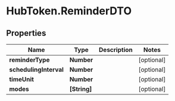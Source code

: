 # HubToken.ReminderDTO

## Properties

Name | Type | Description | Notes
------------ | ------------- | ------------- | -------------
**reminderType** | **Number** |  | [optional] 
**schedulingInterval** | **Number** |  | [optional] 
**timeUnit** | **Number** |  | [optional] 
**modes** | **[String]** |  | [optional] 


